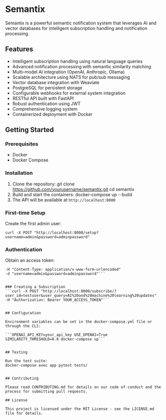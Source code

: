 # Semantix

Semantix is a powerful semantic notification system that leverages AI and vector databases for intelligent subscription handling and notification processing.

## Features

- Intelligent subscription handling using natural language queries
- Advanced notification processing with semantic similarity matching
- Multi-model AI integration (OpenAI, Anthropic, Ollama)
- Scalable architecture using NATS for pub/sub messaging
- Vector database integration with Weaviate
- PostgreSQL for persistent storage
- Configurable webhooks for external system integration
- RESTful API built with FastAPI
- Robust authentication using JWT
- Comprehensive logging system
- Containerized deployment with Docker

## Getting Started

### Prerequisites

- Docker
- Docker Compose

### Installation

1. Clone the repository:
git clone https://github.com/yourusername/semantix.git cd semantix
2. Build and start the containers:
docker-compose up --build
3. The API will be available at `http://localhost:8000`

### First-time Setup

Create the first admin user:

```curl -X POST "http://localhost:8000/setup?username=admin&password=adminpassword"```


### Authentication

Obtain an access token:

```curl -X POST http://localhost:8000/token
-H "Content-Type: application/x-www-form-urlencoded"
-d "username=admin&password=adminpassword"```


### Creating a Subscription
```curl -X POST "http://localhost:8000/subscribe/?user_id=testuser&user_query=AI%20and%20machine%20learning%20updates"
-H "Authorization: Bearer YOUR_ACCESS_TOKEN"```


## Configuration

Environment variables can be set in the docker-compose.yml file or through the CLI:

```OPENAI_API_KEY=your_api_key USE_OPENAI=True SIMILARITY_THRESHOLD=0.8 docker-compose up```


## Testing

Run the test suite:
docker-compose exec app pytest tests/


## Contributing

Please read CONTRIBUTING.md for details on our code of conduct and the process for submitting pull requests.

## License

This project is licensed under the MIT License - see the LICENSE.md file for details.